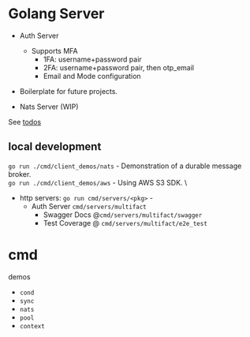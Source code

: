 # Golang Server

- Auth Server
  - Supports MFA
    - 1FA: username+password pair
    - 2FA: username+password pair, then otp_email
    - Email and Mode configuration

- Boilerplate for future projects.
- Nats Server (WIP)

See [todos](docs/todos)

## local development 
`go run ./cmd/client_demos/nats` - Demonstration of a durable message broker. \
`go run ./cmd/client_demos/aws` - Using AWS S3 SDK. \ 

- http servers: `go run cmd/servers/<pkg>` - 
  - Auth Server `cmd/servers/multifact`
    - Swagger Docs @`cmd/servers/multifact/swagger`
    - Test Coverage @ `cmd/servers/multifact/e2e_test`



# cmd
demos
- `cond`
- `sync`
- `nats`
- `pool`
- `context`